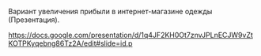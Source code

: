 Вариант увеличения прибыли в интернет-магазине одежды (Презентация).

https://docs.google.com/presentation/d/1q4JF2KH0Ot7znvJPLnECJW9vZtKOTPKyqebng86Tz2A/edit#slide=id.p
